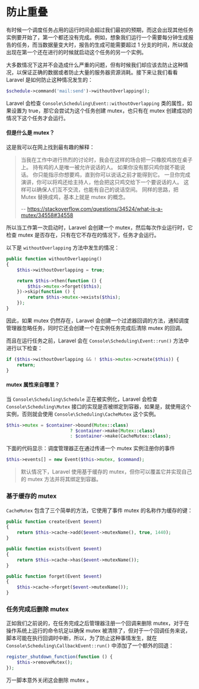 #  防止重叠

有时候一个调度任务占用的运行时间会超过我们最初的预期，而这会出现其他任务实例要开始了，第一个都还没有完成。例如，想象我们运行一个需要每分钟生成报告的任务，而当数据量变大时，报告的生成可能需要超过 1 分支的时间，所以就会出现在第一个还在进行的时候就启动这个任务的另一个实例。

大多数情况下这并不会造成什么严重的问题，但有时候我们却应该去防止这种情况，以保证正确的数据或者防止大量的服务器资源消耗。接下来让我们看看 Laravel 是如何防止这种情况发生的：

```php
$schedule->command('mail:send')->withoutOverlapping();
```

Laravel 会检查 `Console\Scheduling\Event::withoutOverlapping` 类的属性，如果设置为 true，那它会尝试为这个任务创建 mutex，也只有在 mutex 创建成功的情况下这个任务才会运行。

#### 但是什么是 mutex？

这是我可以在网上找到最有趣的解释：

> 当我在工作中进行热烈的讨论时，我会在这样的场合把一只橡胶鸡放在桌子上。 持有鸡的人是唯一被允许说话的人。 如果你没有那只鸡你就不能说话。 你只能指示你想要鸡，直到你可以说话之前才能得到它。 一旦你完成演讲，你可以将鸡还给主持人，他会把这只鸡交给下一个要说话的人。 这样可以确保人们互不交流，也能有自己的说话空间。 同样的思路，把 Mutex 替换成鸡，基本上就是 mutex 的概念。
>
> -- https://stackoverflow.com/questions/34524/what-is-a-mutex/34558#34558

所以当工作第一次启动时，Laravel 会创建一个 mutex，然后每次作业运行时，它检查 mutex 是否存在，只有在它不存在的情况下，任务才会运行。

以下是 `withoutOverlapping` 方法中发生的情况：

```php
public function withoutOverlapping()
{
    $this->withoutOverlapping = true;

    return $this->then(function () {
        $this->mutex->forget($this);
    })->skip(function () {
        return $this->mutex->exists($this);
    });
}
```

因此，如果 mutex 仍然存在，Laravel 会创建一个过滤器回调的方法，通知调度管理器忽略任务，同时它还会创建一个在实例任务完成后清除 mutex 的回调。

而且在运行任务之前，Laravel 会在 `Console\Scheduling\Event::run()` 方法中进行以下检查：

```php
if ($this->withoutOverlapping && ! $this->mutex->create($this)) {
    return;
}
```

#### mutex 属性来自哪里？

当 `Console\Scheduling\Schedule` 正在被实例化，Laravel 会检查  `Console\Scheduling\Mutex` 接口的实现是否被绑定到容器，如果是，就使用这个实例，否则就会使用 `Console\Scheduling\CacheMutex` 这个实例。

```php
$this->mutex = $container->bound(Mutex::class)
                        ? $container->make(Mutex::class)
                        : $container->make(CacheMutex::class);
```

下面的代码显示：调度管理器正在通过传递一个 mutex 实例注册你的事件

```php
$this->events[] = new Event($this->mutex, $command);
```

> 默认情况下，Laravel 使用基于缓存的 mutex，但你可以覆盖它并实现自己的 mutex 方法并将其绑定到容器。

### 基于缓存的 mutex

`CacheMutex` 包含了三个简单的方法，它使用了事件 mutex 的名称作为缓存的键：

```php
public function create(Event $event)
{
    return $this->cache->add($event->mutexName(), true, 1440);
}

public function exists(Event $event)
{
    return $this->cache->has($event->mutexName());
}

public function forget(Event $event)
{
    $this->cache->forget($event->mutexName());
}
```

### 任务完成后删除 mutex

正如我们之前说的，在任务完成之后管理器注册一个回调来删除 mutex，对于在操作系统上运行的命令坑足以确保 mutex 被清除了，但对于一个回调任务来说，脚本可能在执行回调时中断，所以，为了防止这种事情发生，就在  `Console\Scheduling\CallbackEvent::run()` 中添加了一个额外的回退：

```php
register_shutdown_function(function () {
    $this->removeMutex();
});
```

万一脚本意外关闭这会删除 mutex 。